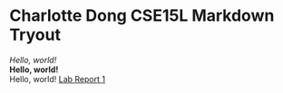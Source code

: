# Charlotte Dong CSE15L Markdown Tryout
*Hello, world!*  
**Hello, world!**  
Hello, world!
[Lab Report 1](https://cducsdcse.github.io/lab-report-1-week-0.html)